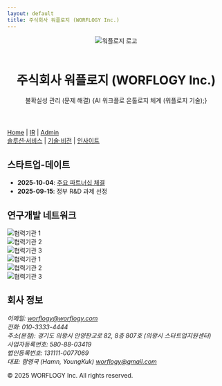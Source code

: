 ```yaml
---
layout: default
title: 주식회사 워플로지 (WORFLOGY Inc.)
---
```


<header>
  <img src="{{ site.baseurl }}/assets/images/worflogy_logo.svg" alt="워플로지 로고" style="max-height: 60px; margin-bottom: 1.5em;">
  <h1>주식회사 워플로지 (WORFLOGY Inc.)</h1>
  <p>불확실성 관리 (문제 해결) {AI 워크플로 온톨로지 체계 (워플로지 기술);}</p>
</header>

<nav>
  <a href="{{ site.baseurl }}/">Home</a> |
  <a href="#">IR</a> |
  <a href="#" target="_blank">Admin</a>
</nav>

<section id="content-1-section">
  <a href="#" id="menu-solutionservice">솔루션·서비스</a> |
  <a href="#" id="menu-techvision">기술·비전</a> |
  <a href="#" id="menu-ceoinsight">인사이트</a>
</section>

<div id="content-area"></div>

<section id="content-2-section">
  <div id="current-time"></div>
  <script src="{{ site.baseurl }}/timeSync.js"></script>
  <h2>스타트업-데이트</h2>
  <ul>
    <li><strong>2025-10-04</strong>: <a href="https://example.com" target="_blank">주요 파트너십 체결</a></li>
    <li><strong>2025-09-15</strong>: 정부 R&D 과제 선정</li>
  </ul>
</section>

<section id="partners-section">
  <h2>연구개발 네트워크</h2>
  <div class="slider">
    <div class="slider-track">
      <div class="slide-item"><img src="{{ site.baseurl }}/assets/partners/logo1.png" alt="협력기관 1"></div>
      <div class="slide-item"><img src="{{ site.baseurl }}/assets/partners/logo2.png" alt="협력기관 2"></div>
      <div class="slide-item"><img src="{{ site.baseurl }}/assets/partners/logo3.png" alt="협력기관 3"></div>
      <div class="slide-item"><img src="{{ site.baseurl }}/assets/partners/logo1.png" alt="협력기관 1"></div>
      <div class="slide-item"><img src="{{ site.baseurl }}/assets/partners/logo2.png" alt="협력기관 2"></div>
      <div class="slide-item"><img src="{{ site.baseurl }}/assets/partners/logo3.png" alt="협력기관 3"></div>
    </div>
  </div>
</section>

<section id="contact">
    <h2>회사 정보</h2>
    <address>
        <p>
            이메일: <a href="mailto:worflogy@worflogy.com">worflogy@worflogy.com</a><br>
            전화: 010-3333-4444<br>
            주소(본점): 경기도 의왕시 안양판교로 82, 8층 807호 (의왕시 스타트업지원센터)<br>
            사업자등록번호: 580-88-03419<br>
            법인등록번호: 131111-0077069<br>
            대표: 함영국 (Hamn, YoungKuk) <a href="mailto:worflogy@gmail.com">worflogy@gmail.com</a><br>
        </p>
    </address>
</section>

<footer>
    <p>&copy; 2025 WORFLOGY Inc. All rights reserved.</p>
</footer>